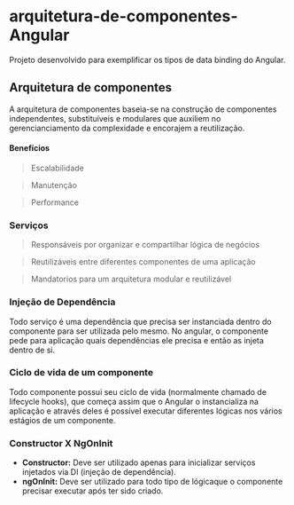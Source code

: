 # arquitetura-de-componentes-Angular

Projeto desenvolvido para exemplificar os tipos de data binding do Angular.

## Arquitetura de componentes
A arquitetura de componentes baseia-se na construção de componentes
independentes, substituíveis e modulares que auxiliem no
gerencianciamento da complexidade e encorajem a reutilização.

#### Benefícios

> Escalabilidade

> Manutenção

> Performance

### Serviços

> Responsáveis por organizar e compartilhar lógica de negócios

> Reutilizáveis entre diferentes componentes de uma aplicação

> Mandatorios para um arquitetura modular e reutilizável

### Injeção de Dependência

Todo serviço é uma dependência que precisa ser instanciada dentro do
componente para ser utilizada pelo mesmo. No angular, o componente
pede para aplicação quais dependências ele precisa e então as injeta
dentro de si.

### Ciclo de vida de um componente

Todo componente possui seu ciclo de vida (normalmente chamado de
lifecycle hooks), que começa assim que o Angular o instancializa na
aplicação e através deles é possível executar diferentes lógicas nos vários
estágios de um componente.

### Constructor X NgOnInit

- <strong>Constructor:</strong> Deve ser utilizado apenas para inicializar serviços injetados via DI (injeção de dependência).
- <strong>ngOnInit:</strong> Deve ser utilizado para todo tipo de lógicaque o componente precisar executar após ter sido criado.

